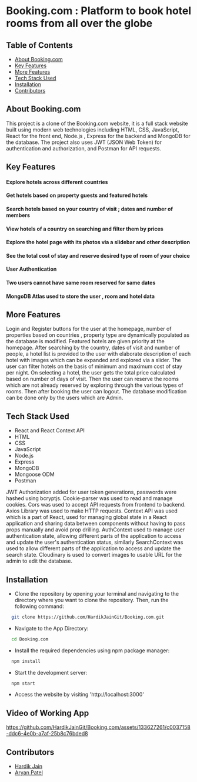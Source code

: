 
# Booking.com : Platform to book hotel rooms from all over the globe
## Table of Contents
* [About Booking.com](#About-Booking.com)
* [Key Features](#key-features)
* [More Features](#more-features)
* [Tech Stack Used](#tech-stack-used)
* [Installation](#installation)
* [Contributors](#contributors)

## About Booking.com
This project is a clone of the Booking.com website, it is a full stack website built using modern web technologies including HTML, CSS, JavaScript, React for the front end, Node.js , Express for the backend and MongoDB for the database. The project also uses JWT (JSON Web Token) for authentication and authorization, and Postman for API requests.

## Key Features
#### Explore hotels across different countries
#### Get hotels based on property guests and featured hotels
#### Search hotels based on your country of visit ; dates and number of members
#### View hotels of a country on searching and filter them by prices
#### Explore the hotel page with its photos via a slidebar and other description
#### See the total cost of stay and reserve desired type of room of your choice
#### User Authentication
#### Two users cannot have same room reserved for same dates
#### MongoDB Atlas used to store the user , room and hotel data

## More Features
Login and Register buttons for the user at the homepage, number of properties based on countries , property type are dynamically populated as the database is modified. Featured hotels are given priority at the homepage. After searching by the country, dates of visit and number of people, a hotel list is provided to the user with elaborate description of each hotel with images which can be expanded and explored via a slider. The user can filter hotels on the basis of minimum and maximum cost of stay per night. On selecting a hotel, the user gets the total price calculated based on number of days of visit. Then the user can reserve the rooms which are not already reserved by exploring through the various types of rooms. Then after booking the user can logout. The database modification can be done only by the users which are Admin. 

## Tech Stack Used
- React and React Context API
- HTML
- CSS
- JavaScript
- Node.js
- Express
- MongoDB
- Mongoose ODM
- Postman

JWT Authorization added for user token generations, passwords were hashed using bcryptjs. Cookie-parser was used to read and manage cookies. Cors was used to accept API requests from frontend to backend. Axios Library was used to make HTTP requests. Context API was used which is a part of React, used for managing global state in a React application and sharing data between components without having to pass props manually and avoid prop drilling. AuthContext used to manage user authentication state, allowing different parts of the application to access and update the user's authentication status, similarly SearchContext was used to allow different parts of the application to access and update the search state. Cloudinary is used to convert images to usable URL for the admin to edit the database.

## Installation
- Clone the repository by opening your terminal and navigating to the directory where you want to clone the repository. Then, run the following command:
```bash
  git clone https://github.com/HardikJainGit/Booking.com.git
```
- Navigate to the App Directory:
```bash
  cd Booking.com
```
- Install the required dependencies using npm package manager:
```bash
  npm install
```
- Start the development server:
```bash
  npm start
```
- Access the website by visiting 'http://localhost:3000'
  
## Video of Working App
https://github.com/HardikJainGit/Booking.com/assets/133627261/c0037158-ddc6-4e0b-a7af-25b8c76bded8

## Contributors

- [Hardik Jain](https://github.com/HardikJainGit)
- [Aryan Patel](https://github.com/Blaster2398)
